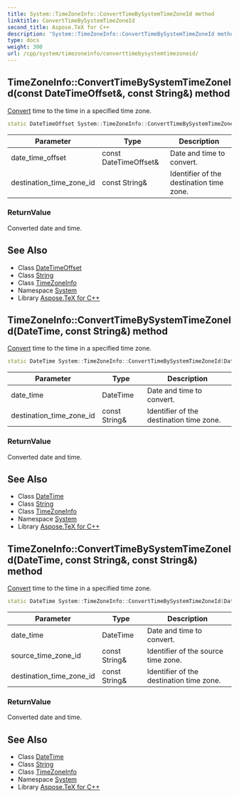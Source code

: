```yaml
---
title: System::TimeZoneInfo::ConvertTimeBySystemTimeZoneId method
linktitle: ConvertTimeBySystemTimeZoneId
second_title: Aspose.TeX for C++
description: 'System::TimeZoneInfo::ConvertTimeBySystemTimeZoneId method. Convert time to the time in a specified time zone in C++.'
type: docs
weight: 300
url: /cpp/system/timezoneinfo/converttimebysystemtimezoneid/
---
```

## TimeZoneInfo::ConvertTimeBySystemTimeZoneId(const DateTimeOffset\&, const String\&) method


[Convert](../../convert/) time to the time in a specified time zone.

```cpp
static DateTimeOffset System::TimeZoneInfo::ConvertTimeBySystemTimeZoneId(const DateTimeOffset &date_time_offset, const String &destination_time_zone_id)
```


| Parameter | Type | Description |
| --- | --- | --- |
| date_time_offset | const DateTimeOffset\& | Date and time to convert. |
| destination_time_zone_id | const String\& | Identifier of the destination time zone. |

### ReturnValue

Converted date and time.

## See Also

* Class [DateTimeOffset](../../datetimeoffset/)
* Class [String](../../string/)
* Class [TimeZoneInfo](../)
* Namespace [System](../../)
* Library [Aspose.TeX for C++](../../../)
## TimeZoneInfo::ConvertTimeBySystemTimeZoneId(DateTime, const String\&) method


[Convert](../../convert/) time to the time in a specified time zone.

```cpp
static DateTime System::TimeZoneInfo::ConvertTimeBySystemTimeZoneId(DateTime date_time, const String &destination_time_zone_id)
```


| Parameter | Type | Description |
| --- | --- | --- |
| date_time | DateTime | Date and time to convert. |
| destination_time_zone_id | const String\& | Identifier of the destination time zone. |

### ReturnValue

Converted date and time.

## See Also

* Class [DateTime](../../datetime/)
* Class [String](../../string/)
* Class [TimeZoneInfo](../)
* Namespace [System](../../)
* Library [Aspose.TeX for C++](../../../)
## TimeZoneInfo::ConvertTimeBySystemTimeZoneId(DateTime, const String\&, const String\&) method


[Convert](../../convert/) time to the time in a specified time zone.

```cpp
static DateTime System::TimeZoneInfo::ConvertTimeBySystemTimeZoneId(DateTime date_time, const String &source_time_zone_id, const String &destination_time_zone_id)
```


| Parameter | Type | Description |
| --- | --- | --- |
| date_time | DateTime | Date and time to convert. |
| source_time_zone_id | const String\& | Identifier of the source time zone. |
| destination_time_zone_id | const String\& | Identifier of the destination time zone. |

### ReturnValue

Converted date and time.

## See Also

* Class [DateTime](../../datetime/)
* Class [String](../../string/)
* Class [TimeZoneInfo](../)
* Namespace [System](../../)
* Library [Aspose.TeX for C++](../../../)
